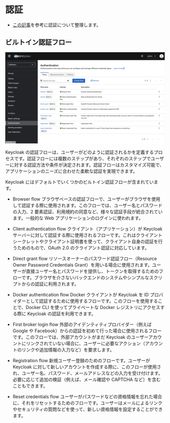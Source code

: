 # 認証

- [この記事](https://qiita.com/l_katayose/items/1def7fb1c7595e82c225)を参考に認証について整理します。

## ビルトイン認証フロー

![1](./4_Authentication/1.png)

Keycloak の認証フローは、ユーザーがどのように認証されるかを定義するプロセスです。認証フローには複数のステップがあり、それぞれのステップでユーザーに対する認証方法や条件が決定されます。認証フローはカスタマイズ可能で、アプリケーションのニーズに合わせた柔軟な認証を実現できます。

Keycloak にはデフォルトでいくつかのビルトイン認証フローが含まれています。

- Browser flow
  ブラウザベースの認証フローで、ユーザーがブラウザを使用して認証する際に使用されます。このフローでは、ユーザー名とパスワードの入力、2 要素認証、利用規約の同意など、様々な認証手段が統合されています。一般的な Web アプリケーションのログインに使われます。

- Client authentication flow
  クライアント（アプリケーション）が Keycloak サーバーに対して認証する際に使用されるフローです。これはクライアントシークレットやクライアント証明書を使って、クライアント自身の認証を行うためのもので、OAuth 2.0 のクライアント認証に対応しています。

- Direct grant flow
  リソースオーナーのパスワード認証フロー（Resource Owner Password Credentials Grant）を用いる場合に使用されます。ユーザーが直接ユーザー名とパスワードを提供し、トークンを取得するためのフローです。ブラウザを介さないバックエンドのシステムやシンプルなスクリプトからの認証に利用されます。

- Docker authentication flow
  Docker クライアントが Keycloak を ID プロバイダーとして認証するために使用するフローです。このフローを使用することで、Docker CLI を使ってプライベートな Docker レジストリにアクセスする際に Keycloak の認証を利用できます。

- First broker login flow
  外部のアイデンティティプロバイダー（例えば Google や Facebook）からの認証を初めて行った場合に使用されるフローです。このフローでは、外部アカウントがまだ Keycloak のユーザーアカウントにリンクされていない場合に、ユーザーに必要なアクション（アカウントのリンクや追加情報の入力など）を要求します。

- Registration flow
  新規ユーザー登録のためのフローです。ユーザーが Keycloak に対して新しいアカウントを作成する際に、このフローが使用され、ユーザー名、パスワード、メールアドレスなどの入力を受け付けます。必要に応じて追加の検証（例えば、メール確認や CAPTCHA など）を含むこともできます。

- Reset credentials flow
  ユーザーがパスワードなどの資格情報を忘れた場合に、それをリセットするためのフローです。ユーザーはメールによるリンクやセキュリティの質問などを使って、新しい資格情報を設定することができます。
